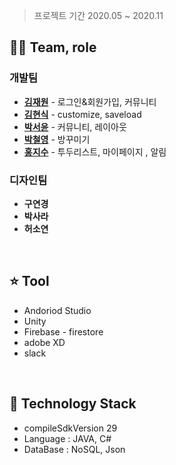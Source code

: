 > 프로젝트 기간 2020.05 ~ 2020.11

## 👩‍💻 Team, role

### 개발팀

- **[김재원](https://github.com/ashwon12)** - 로그인&회원가입, 커뮤니티
- **[김현식](https://github.com/wilybear)** - customize, saveload
- **[박서윤](https://github.com/seoyoon528)** - 커뮤니티, 레이아웃
- **[박철영](https://github.com/jyukki97)** - 방꾸미기
- **[홍지수](https://github.com/jisooHong)** - 투두리스트, 마이페이지 , 알림

### 디자인팀

- **구연경**
- **박사라**
- **허소연**


<br>


## ⭐ Tool

- Andoriod Studio
- Unity
- Firebase - firestore
- adobe XD
- slack

<br>

## 📌 Technology Stack

- compileSdkVersion 29
- Language : JAVA, C#
- DataBase : NoSQL, Json

<br>
